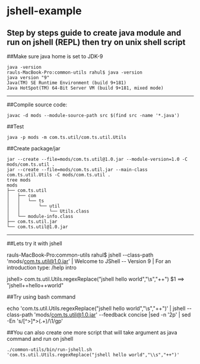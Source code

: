 # jshell-example

Step by steps guide to create java module and run on jshell (REPL) then try on unix shell script
------------------------------------------------------------------------------------------------
##Make sure java home is set to JDK-9
```
java -version
rauls-MacBook-Pro:common-utils rahul$ java -version
java version "9"
Java(TM) SE Runtime Environment (build 9+181)
Java HotSpot(TM) 64-Bit Server VM (build 9+181, mixed mode)
```
-------------

##Compile source code:
```
javac -d mods --module-source-path src $(find src -name '*.java')
```
##Test 
```
java -p mods -m com.ts.util/com.ts.util.Utils
```
##Create package/jar
```
jar --create --file=mods/com.ts.util@1.0.jar --module-version=1.0 -C mods/com.ts.util .
jar --create --file=mods/com.ts.util.jar --main-class com.ts.util.Utils -C mods/com.ts.util .
tree mods
mods
├── com.ts.util
│   ├── com
│   │   └── ts
│   │       └── util
│   │           └── Utils.class
│   └── module-info.class
├── com.ts.util.jar
└── com.ts.util@1.0.jar
```

-------------
##Lets try it with jshell

rauls-MacBook-Pro:common-utils rahul$ jshell --class-path 'mods/com.ts.util@1.0.jar'
|  Welcome to JShell -- Version 9
|  For an introduction type: /help intro

jshell> com.ts.util.Utils.regexReplace("jshell hello world","\\s","++")
$1 ==> "jshell++hello++world"

##Try using bash command

echo 'com.ts.util.Utils.regexReplace("jshell hello world","\\s","++")' | jshell --class-path 'mods/com.ts.util@1.0.jar' --feedback concise |sed -n '2p' | sed -En 's/[^>]*>(.+)/\1/gp'

##You can also create one more script that will take argument as java command and run on jshell
```
./common-utils/bin/run-jshell.sh 'com.ts.util.Utils.regexReplace("jshell hello world","\\s","++")'
```